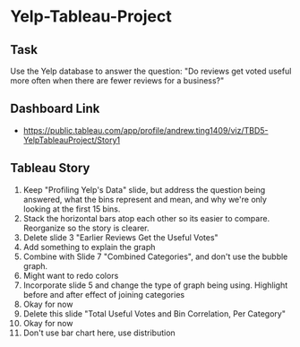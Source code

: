 # Yelp-Tableau-Project

## Task
Use the Yelp database to answer the question: "Do reviews get voted useful more often when there are fewer reviews for a business?"

## Dashboard Link
- https://public.tableau.com/app/profile/andrew.ting1409/viz/TBD5-YelpTableauProject/Story1

## Tableau Story
1. Keep "Profiling Yelp's Data" slide, but address the question being answered, what the bins represent and mean, and why we're only looking at the first 15 bins.
2. Stack the horizontal bars atop each other so its easier to compare. Reorganize so the story is clearer.
3. Delete slide 3 "Earlier Reviews Get the Useful Votes"
4. Add something to explain the graph
5. Combine with Slide 7 "Combined Categories", and don't use the bubble graph.
6. Might want to redo colors
7. Incorporate slide 5 and change the type of graph being using. Highlight before and after effect of joining categories
8. Okay for now
9. Delete this slide "Total Useful Votes and Bin Correlation, Per Category"
10. Okay for now
11. Don't use bar chart here, use distribution
